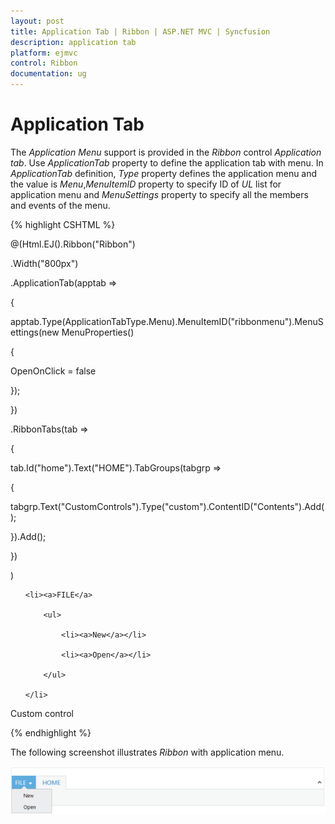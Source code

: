 ```yaml
---
layout: post
title: Application Tab | Ribbon | ASP.NET MVC | Syncfusion
description: application tab
platform: ejmvc
control: Ribbon
documentation: ug
---
```


# Application Tab


The _Application Menu_ support is provided in the _Ribbon_ control _Application tab_. Use _ApplicationTab_ property to define the application tab with menu. In _ApplicationTab_ definition, _Type_ property defines the application menu and the value is _Menu_,_MenuItemID_ property to specify ID of _UL_ list for application menu and _MenuSettings_ property to specify all the members and events of the menu.



{% highlight CSHTML %}

@(Html.EJ().Ribbon("Ribbon")

.Width("800px")

.ApplicationTab(apptab =>

{

apptab.Type(ApplicationTabType.Menu).MenuItemID("ribbonmenu").MenuSettings(new MenuProperties()


{

OpenOnClick = false

});

})

.RibbonTabs(tab =>

{

tab.Id("home").Text("HOME").TabGroups(tabgrp =>

{

tabgrp.Text("CustomControls").Type("custom").ContentID("Contents").Add();

}).Add();

})

)

<ul id="ribbonmenu">

	<li><a>FILE</a>

		<ul>

			<li><a>New</a></li>

			<li><a>Open</a></li>

		</ul>

	</li>

</ul>

<div id="Contents">Custom control</div>





{% endhighlight %}



The following screenshot illustrates _Ribbon_ with application menu.

![](Application-Tab_images/Application-Tab_img1.png)





